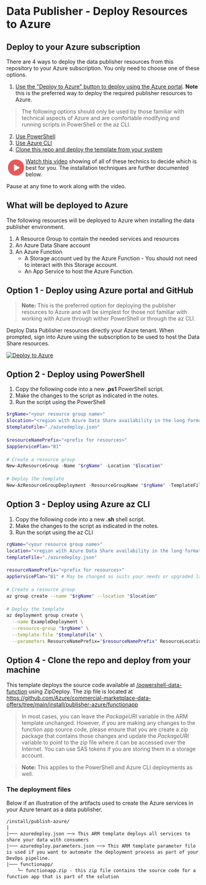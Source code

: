 # Data Publisher - Deploy Resources to Azure

## Deploy to your Azure subscription

There are 4 ways to deploy the data publisher resources from this repository to your Azure subscription. You only need to choose one of these options.

1. [Use the "Deploy to Azure" button to deploy using the Azure portal](#option-1---deploy-using-azure-portal-and-github). 
**Note** this is the preferred way to deploy the required publisher resources to Azure. 

  >The following options should only be used by those familiar with technical aspects of Azure and are comfortable modifying and running scripts in PowerShell or the az CLI.

2. [Use PowerShell](#option-2---deploy-using-powershell)
3. [Use Azure CLI](#option-3---deploy-using-azure-az-cli)
4. [Clone this repo and deploy the template from your system](#option-4---clone-the-repo-and-deploy-from-your-machine)

<a href="https://youtu.be/FM9NlWo6eqk"><img src="./images/Video.png" width="50" style="float:left;align:left;" align="left" target="_blank"></a> <a href="https://youtu.be/FM9NlWo6eqk">Watch this video</a> showing of all of these technics to decide which is best for you. The installation techniques are further documented below. 

Pause at any time to work along with the video.

## What will be deployed to Azure

The following resources will be deployed to Azure when installing the data publisher environment.

1. A Resource Group to contain the needed services and resources
1. An Azure Data Share account
1. An Azure Function
    - A Storage account ued by the Azure Function - You should not need to interact with this Storage account.
    - An App Service to host the Azure Function.

## Option 1 - Deploy using Azure portal and GitHub

> **Note:** This is the preferred option for deploying the publisher resources to Azure and will be simplest for those not familiar with working with Azure through wither PowerShell or through the az CLI.

Deploy Data Publisher resources directly your Azure tenant. When prompted, sign into Azure using the subscription to be used to host the Data Share resources.

[![Deploy to Azure](https://azuredeploy.net/deploybutton.png)](https://portal.azure.com/#create/Microsoft.Template/uri/https%3A%2F%2Fraw.githubusercontent.com%2FAzure%2Fcommercial-marketplace-data-offers%2Fmain%2Finstall%2Fpublisher-azure%2Fazuredeploy.json)

## Option 2 - Deploy using PowerShell

1. Copy the following code into a new __.ps1__ PowerShell script.
1. Make the changes to the script as indicated in the notes.
1. Run the script using the PowerShell

```powershell
$rgName="<your resource group name>"
$location="<region with Azure Data Share availability in the long format, such as - East US>"
$templateFile="./azuredeploy.json"

$resourceNamePrefix="<prefix for resources>"
$appServicePlan="B1"

# Create a resource group
New-AzResourceGroup -Name "$rgName" -Location "$location"

# Deploy the template
New-AzResourceGroupDeployment -ResourceGroupName "$rgName" -TemplateFile "$templateFile" -ResourceNamePrefix "$resourceNamePrefix" -ResourceLocation "$location" -AppServicePlan "$appServicePlan"
```

## Option 3 - Deploy using Azure az CLI

1. Copy the following code into a new __.sh__ shell script.
1. Make the changes to the script as indicated in the notes.
1. Run the script using the az CLI

```bash
rgName="<your resource group name>"
location="<region with Azure Data Share availability in the long format, such as - East US>"
templateFile="./azuredeploy.json"

resourceNamePrefix="<prefix for resources>"
appServicePlan="B1" # May be changed as suits your needs or upgraded later.

# Create a resource group
az group create --name "$rgName" --location "$location"

# Deploy the template
az deployment group create \
  --name ExampleDeployment \
  --resource-group "$rgName" \
  --template-file "$templateFile" \
  --parameters ResourceNamePrefix="$resourceNamePrefix" ResourceLocation="$location" AppServicePlan="$appServicePlan"
```
## Option 4 - Clone the repo and deploy from your machine

This template deploys the source code available at [/powershell-data-function](https://github.com/Azure/commercial-marketplace-data-offers/tree/main/powershell-data-function) using ZipDeploy. The zip file is located at https://github.com/Azure/commercial-marketplace-data-offers/tree/main/install/publisher-azure/functionapp

> In most cases, you can leave the *PackageURI* variable in the ARM template unchanged. However, if you are making any changes to the function app source code, please ensure that you are create a zip package that contains those changes and update the *PackageURI*  variable to point to the zip file where it can be accessed over the Internet. You can use SAS tokens if you are storing them in a storage account.

> **Note:** This applies to the PowerShell and Azure CLI deployments as well.

### The deployment files

Below if an illustration of the artifacts used to create the Azure services in your Azure tenant as a data publisher.

```
/install/publish-azure/
|
|─── azuredeploy.json ──> This ARM template deploys all services to share your data with consumers 
|─── azuredeploy.parameters.json ──> This ARM template parameter file is used if you want to automate the deployment process as part of your DevOps pipeline.
|─── functionapp/
    └─ functionapp.zip - this zip file contains the source code for a function app that is part of the solution
```
